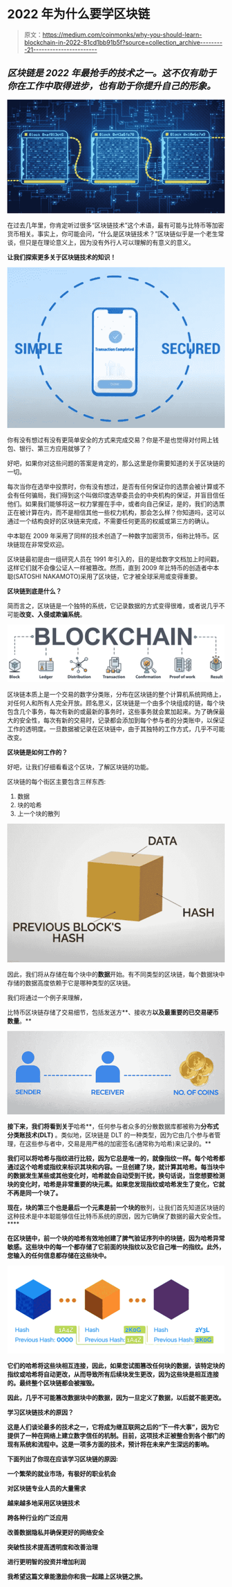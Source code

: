 # 2022 年为什么要学区块链

> 原文：<https://medium.com/coinmonks/why-you-should-learn-blockchain-in-2022-81cd1bb91b5f?source=collection_archive---------21----------------------->

## ***区块链是 2022 年最抢手的技术之一。这不仅有助于你在工作中取得进步，也有助于你提升自己的形象。***

![](img/7319d5db2c81de3177844700dfa8a96b.png)

在过去几年里，你肯定听过很多“区块链技术”这个术语，最有可能与比特币等加密货币相关。事实上，你可能会问，“什么是区块链技术？”区块链似乎是一个老生常谈，但只是在理论意义上，因为没有外行人可以理解的有意义的意义。

**让我们探索更多关于区块链技术的知识！**

![](img/8c649e2fa9bc5ddf3cab503952559ff4.png)

你有没有想过有没有更简单安全的方式来完成交易？你是不是也觉得对付网上钱包、银行、第三方应用就够了？

好吧，如果你对这些问题的答案是肯定的，那么这里是你需要知道的关于区块链的一切。

每次当你在选举中投票时，你有没有想过，是否有任何保证你的选票会被计算或不会有任何骗局，我们得到这个叫做印度选举委员会的中央机构的保证，并盲目信任他们。如果我们能够将这一权力掌握在手中，或者向自己保证，是的，我们的选票正在被计算在内，而不是相信其他一些权力机构，那会怎么样？你知道吗，这可以通过一个结构良好的区块链来完成，不需要任何更高的权威或第三方的确认。

中本聪在 2009 年采用了同样的技术创造了一种数字加密货币，俗称比特币。区块链现在非常受欢迎。

区块链最初是由一组研究人员在 1991 年引入的，目的是给数字文档加上时间戳，这样它们就不会像公证人一样被篡改。然而，直到 2009 年比特币的创造者中本聪(SATOSHI NAKAMOTO)采用了区块链，它才被全球采用或变得重要。

**区块链到底是什么？**

简而言之，区块链是一个独特的系统，它记录数据的方式变得很难，或者说几乎不可能**改变、入侵或欺骗系统**。

![](img/8a77065fa1b0b8442ee49d220e6e7627.png)

区块链本质上是一个交易的数字分类账，分布在区块链的整个计算机系统网络上，对任何人和所有人完全开放。顾名思义，区块链是一个由多个块组成的链，每个块包含几个事务，每次有新的或最新的事务时，这些事务就会累加起来。为了确保最大的安全性，每次有新的交易时，记录都会添加到每个参与者的分类账中，以保证工作的透明度。一旦数据被记录在区块链中，由于其独特的工作方式，几乎不可能改变。

**区块链是如何工作的？**

好吧，让我们仔细看看这个区块，了解区块链的功能。

区块链的每个街区主要包含三样东西:

1.  数据
2.  块的哈希
3.  上一个块的散列

![](img/f7e368d71c8432be1ef96ba963f54be9.png)

因此，我们将从存储在每个块中的**数据**开始。有不同类型的区块链，每个数据块中存储的数据高度依赖于它是哪种类型的区块链。

我们将通过一个例子来理解，

比特币区块链存储了交易细节，包括发送方**、接收方**以及最重要的已交易硬币数量**。**

**![](img/50c5e74010aa764b2376b9b73db4d1bc.png)**

**接下来，我们将看到关于**哈希**，任何参与者众多的分散数据库都被称为**分布式分类账技术(DLT)** 。类似地，区块链是 DLT 的一种类型，因为它由几个参与者管理，在这些参与者中，交易是用严格的加密签名(通常称为哈希)来记录的。**

**我们可以将哈希与指纹进行比较，因为它总是唯一的，就像指纹一样。每个哈希都通过这个哈希或指纹来标识其块和内容。一旦创建了块，就计算其哈希。每当块中的数据发生某些或其他变化时，哈希就会自动受到干扰，换句话说，当您想要检测块的变化时，哈希是非常重要的块元素。如果您发现指纹或哈希发生了变化，它就不再是同一个块了。**

**现在，块的第三个也是最后一个元素是前一个块的**散列，让我们首先知道区块链的这种技术是中本聪能够信任比特币系统的原因，因为它确保了数据的最大安全性。****

**在区块链中，前一个块的哈希有效地创建了脾气验证序列中的块链，因为哈希异常敏感。这些块中的每一个都存储了它前面的块指纹以及它自己唯一的指纹。此外，您输入的任何信息都存储在这些块中。**

**![](img/59233f8176fa6aa39051e3df9134ffee.png)**

**它们的哈希将这些块相互连接，因此，如果您试图篡改任何块的数据，该特定块的指纹或哈希将自动更改，从而导致所有后续块发生更改，因为这些块是相互连接的。最终整个区块链都会被摧毁。**

**因此，几乎不可能篡改数据块中的数据，因为一旦定义了数据，以后就不能更改。**

****学习区块链技术的原因？****

**这是人们谈论最多的技术之一，它将成为继互联网之后的“下一件大事”，因为它提供了一种在网络上建立数字信任的机制。目前，这项技术正被整合到各个部门的现有系统和流程中。这是一项多方面的技术，预计将在未来产生深远的影响。**

**下面列出了你现在应该学习区块链的原因:**

**一个繁荣的就业市场，有极好的职业机会**

**对区块链专业人员的大量需求**

**越来越多地采用区块链技术**

**跨各种行业的广泛应用**

**改善数据隐私并确保更好的网络安全**

**突破性技术提高透明度和改善治理**

**进行更明智的投资并增加利润**

**我希望这篇文章能激励你和我一起踏上区块链之旅。**